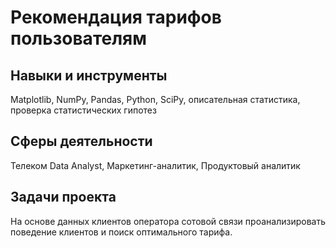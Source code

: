 # Рекомендация тарифов пользователям
## Навыки и инструменты

Matplotlib, NumPy, Pandas, Python, SciPy, описательная статистика, проверка статистических гипотез

## Сферы деятельности

Телеком	Data Analyst, Маркетинг-аналитик, Продуктовый аналитик

## Задачи проекта

На основе данных клиентов оператора сотовой связи проанализировать поведение клиентов и поиск оптимального тарифа.